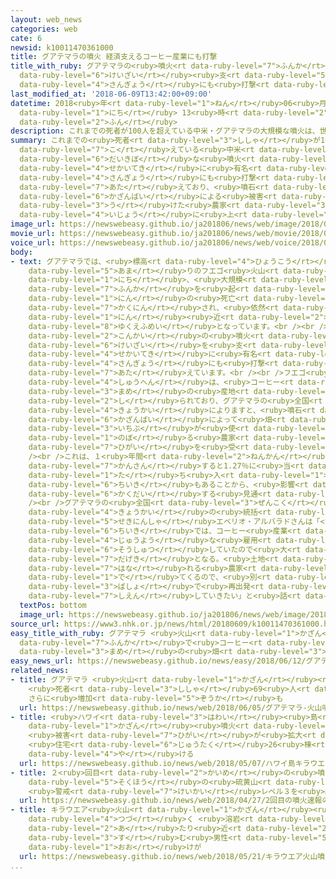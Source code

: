 ```yaml
---
layout: web_news
categories: web
cate: 6
newsid: k10011470361000
title: グアテマラの噴火 経済支えるコーヒー産業にも打撃
title_with_ruby: グアテマラの<ruby>噴火<rt data-ruby-level="7">ふんか</rt></ruby> <ruby>経済<rt
  data-ruby-level="6">けいざい</rt></ruby><ruby>支<rt data-ruby-level="5">ささ</rt></ruby>えるコーヒー<ruby>産業<rt
  data-ruby-level="4">さんぎょう</rt></ruby>にも<ruby>打撃<rt data-ruby-level="7">だげき</rt></ruby>
last_modified_at: '2018-06-09T13:42:00+09:00'
datetime: 2018<ruby>年<rt data-ruby-level="1">ねん</rt></ruby>06<ruby>月<rt data-ruby-level="1">がつ</rt></ruby>09<ruby>日<rt
  data-ruby-level="1">にち</rt></ruby> 13<ruby>時<rt data-ruby-level="2">じ</rt></ruby>42<ruby>分<rt
  data-ruby-level="2">ふん</rt></ruby>
description: これまでの死者が100人を超えている中米・グアテマラの大規模な噴火は、世界的に有名なコーヒー産業にも打撃を与えており、噴石や火山灰による被害を受けた農家が5000以上に上っています。
summary: これまでの<ruby>死者<rt data-ruby-level="3">ししゃ</rt></ruby>が100<ruby>人<rt data-ruby-level="1">にん</rt></ruby>を<ruby>超<rt
  data-ruby-level="7">こ</rt></ruby>えている<ruby>中米<rt data-ruby-level="2">ちゅうべい</rt></ruby>・グアテマラの<ruby>大規模<rt
  data-ruby-level="6">だいきぼ</rt></ruby>な<ruby>噴火<rt data-ruby-level="7">ふんか</rt></ruby>は、<ruby>世界的<rt
  data-ruby-level="4">せかいてき</rt></ruby>に<ruby>有名<rt data-ruby-level="3">ゆうめい</rt></ruby>なコーヒー<ruby>産業<rt
  data-ruby-level="4">さんぎょう</rt></ruby>にも<ruby>打撃<rt data-ruby-level="7">だげき</rt></ruby>を<ruby>与<rt
  data-ruby-level="7">あた</rt></ruby>えており、<ruby>噴石<rt data-ruby-level="7">ふんせき</rt></ruby>や<ruby>火山灰<rt
  data-ruby-level="6">かざんばい</rt></ruby>による<ruby>被害<rt data-ruby-level="7">ひがい</rt></ruby>を<ruby>受<rt
  data-ruby-level="3">う</rt></ruby>けた<ruby>農家<rt data-ruby-level="3">のうか</rt></ruby>が5000<ruby>以上<rt
  data-ruby-level="4">いじょう</rt></ruby>に<ruby>上<rt data-ruby-level="1">のぼ</rt></ruby>っています。
image_url: https://newswebeasy.github.io/ja201806/news/web/image/2018/06/09/K10011470361_1806091352_1806091400_01_02.jpg
movie_url: https://newswebeasy.github.io/ja201806/news/web/movie/2018/06/09/k10011470361_201806091812_201806091823.mp4
voice_url: https://newswebeasy.github.io/ja201806/news/web/voice/2018/06/09/k10011470361_201806091812_201806091823.mp3
body:
- text: グアテマラでは、<ruby>標高<rt data-ruby-level="4">ひょうこう</rt></ruby>3700メートル<ruby>余<rt
    data-ruby-level="5">あま</rt></ruby>りのフエゴ<ruby>火山<rt data-ruby-level="1">かざん</rt></ruby>が３<ruby>日<rt
    data-ruby-level="1">にち</rt></ruby>、<ruby>大規模<rt data-ruby-level="6">だいきぼ</rt></ruby>な<ruby>噴火<rt
    data-ruby-level="7">ふんか</rt></ruby>を<ruby>起<rt data-ruby-level="3">お</rt></ruby>こし、これまでに111<ruby>人<rt
    data-ruby-level="1">にん</rt></ruby>の<ruby>死亡<rt data-ruby-level="6">しぼう</rt></ruby>が<ruby>確認<rt
    data-ruby-level="7">かくにん</rt></ruby>され、<ruby>依然<rt data-ruby-level="7">いぜん</rt></ruby>として200<ruby>人<rt
    data-ruby-level="1">にん</rt></ruby><ruby>近<rt data-ruby-level="2">ちか</rt></ruby>くが<ruby>行方不明<rt
    data-ruby-level="8">ゆくえふめい</rt></ruby>となっています。<br /><br />こうした<ruby>中<rt data-ruby-level="1">なか</rt></ruby>、<ruby>今回<rt
    data-ruby-level="2">こんかい</rt></ruby>の<ruby>噴火<rt data-ruby-level="7">ふんか</rt></ruby>は、グアテマラの<ruby>経済<rt
    data-ruby-level="6">けいざい</rt></ruby>を<ruby>支<rt data-ruby-level="5">ささ</rt></ruby>えている<ruby>世界的<rt
    data-ruby-level="4">せかいてき</rt></ruby>に<ruby>有名<rt data-ruby-level="3">ゆうめい</rt></ruby>なコーヒー<ruby>産業<rt
    data-ruby-level="4">さんぎょう</rt></ruby>にも<ruby>打撃<rt data-ruby-level="7">だげき</rt></ruby>を<ruby>与<rt
    data-ruby-level="7">あた</rt></ruby>えています。<br /><br />フエゴ<ruby>火山<rt data-ruby-level="1">かざん</rt></ruby>の<ruby>周辺<rt
    data-ruby-level="4">しゅうへん</rt></ruby>は、<ruby>コーヒー<rt data-ruby-level="3">こーひー</rt></ruby><ruby>豆<rt
    data-ruby-level="3">まめ</rt></ruby>の<ruby>産地<rt data-ruby-level="4">さんち</rt></ruby>として<ruby>知<rt
    data-ruby-level="2">し</rt></ruby>られており、グアテマラの<ruby>全国<rt data-ruby-level="3">ぜんこく</rt></ruby>コーヒー<ruby>協会<rt
    data-ruby-level="4">きょうかい</rt></ruby>によりますと、<ruby>噴石<rt data-ruby-level="7">ふんせき</rt></ruby>や<ruby>火山灰<rt
    data-ruby-level="6">かざんばい</rt></ruby>によって<ruby>畑<rt data-ruby-level="3">はた</rt></ruby>の<ruby>一部<rt
    data-ruby-level="3">いちぶ</rt></ruby>が<ruby>使<rt data-ruby-level="3">つか</rt></ruby>えなくなるなど、5098に<ruby>上<rt
    data-ruby-level="1">のぼ</rt></ruby>る<ruby>農家<rt data-ruby-level="3">のうか</rt></ruby>が<ruby>被害<rt
    data-ruby-level="7">ひがい</rt></ruby>を<ruby>受<rt data-ruby-level="3">う</rt></ruby>けたということです。<br
    /><br />これは、１<ruby>年間<rt data-ruby-level="2">ねんかん</rt></ruby>の<ruby>輸出量<rt data-ruby-level="5">ゆしゅつりょう</rt></ruby>に<ruby>換算<rt
    data-ruby-level="7">かんさん</rt></ruby>すると1.27％に<ruby>当<rt data-ruby-level="2">あ</rt></ruby>たり、いまだに<ruby>立<rt
    data-ruby-level="1">た</rt></ruby>ち<ruby>入<rt data-ruby-level="1">い</rt></ruby>ることができない<ruby>地域<rt
    data-ruby-level="6">ちいき</rt></ruby>もあることから、<ruby>影響<rt data-ruby-level="7">えいきょう</rt></ruby>はさらに<ruby>拡大<rt
    data-ruby-level="6">かくだい</rt></ruby>する<ruby>見通<rt data-ruby-level="2">みとお</rt></ruby>しだとしています。<br
    /><br />グアテマラの<ruby>全国<rt data-ruby-level="3">ぜんこく</rt></ruby>コーヒー<ruby>協会<rt
    data-ruby-level="4">きょうかい</rt></ruby>の<ruby>統括<rt data-ruby-level="7">とうかつ</rt></ruby><ruby>責任者<rt
    data-ruby-level="5">せきにんしゃ</rt></ruby>エベリオ・アルバラドさんは「<ruby>被害<rt data-ruby-level="7">ひがい</rt></ruby><ruby>地域<rt
    data-ruby-level="6">ちいき</rt></ruby>では、コーヒー<ruby>産業<rt data-ruby-level="4">さんぎょう</rt></ruby>が<ruby>重要<rt
    data-ruby-level="4">じゅうよう</rt></ruby>な<ruby>雇用<rt data-ruby-level="7">こよう</rt></ruby>を<ruby>創出<rt
    data-ruby-level="6">そうしゅつ</rt></ruby>していたので<ruby>大<rt data-ruby-level="1">おお</rt></ruby>きな<ruby>打撃<rt
    data-ruby-level="7">だげき</rt></ruby>となる。<ruby>土地<rt data-ruby-level="2">とち</rt></ruby>を<ruby>離<rt
    data-ruby-level="7">はな</rt></ruby>れる<ruby>農家<rt data-ruby-level="3">のうか</rt></ruby>も<ruby>出<rt
    data-ruby-level="1">で</rt></ruby>てくるので、<ruby>別<rt data-ruby-level="4">べつ</rt></ruby>の<ruby>場所<rt
    data-ruby-level="3">ばしょ</rt></ruby>で<ruby>再出発<rt data-ruby-level="5">さいしゅっぱつ</rt></ruby>できるよう<ruby>支援<rt
    data-ruby-level="7">しえん</rt></ruby>していきたい」と<ruby>話<rt data-ruby-level="2">はな</rt></ruby>していました。
  textPos: bottom
  image_url: https://newswebeasy.github.io/ja201806/news/web/image/2018/06/09/K10011470361_1806091352_1806091400_01_03.jpg
source_url: https://www3.nhk.or.jp/news/html/20180609/k10011470361000.html
easy_title_with_ruby: グアテマラ <ruby>火山<rt data-ruby-level="1">かざん</rt></ruby>の<ruby>噴火<rt
  data-ruby-level="7">ふんか</rt></ruby>で<ruby>コーヒー<rt data-ruby-level="3">こーひー</rt></ruby><ruby>豆<rt
  data-ruby-level="3">まめ</rt></ruby>の<ruby>畑<rt data-ruby-level="3">はたけ</rt></ruby>がだめになる
easy_news_url: https://newswebeasy.github.io/news/easy/2018/06/12/グアテマラ-火山の噴火でコーヒー豆の畑がだめになる
related_news:
- title: グアテマラ <ruby>火山<rt data-ruby-level="1">かざん</rt></ruby><ruby>噴火<rt data-ruby-level="7">ふんか</rt></ruby>
    <ruby>死者<rt data-ruby-level="3">ししゃ</rt></ruby>69<ruby>人<rt data-ruby-level="1">にん</rt></ruby>に
    さらに<ruby>増加<rt data-ruby-level="5">ぞうか</rt></ruby>も
  url: https://newswebeasy.github.io/news/web/2018/06/05/グアテマラ-火山噴火-死者69人に-さらに増加も
- title: <ruby>ハワイ<rt data-ruby-level="3">はわい</rt></ruby><ruby>島<rt data-ruby-level="3">とう</rt></ruby>キラウエア<ruby>火山<rt
    data-ruby-level="1">かざん</rt></ruby><ruby>噴火<rt data-ruby-level="7">ふんか</rt></ruby>
    <ruby>被害<rt data-ruby-level="7">ひがい</rt></ruby>が<ruby>拡大<rt data-ruby-level="6">かくだい</rt></ruby>
    <ruby>住宅<rt data-ruby-level="6">じゅうたく</rt></ruby>26<ruby>棟<rt data-ruby-level="7">むね</rt></ruby><ruby>焼<rt
    data-ruby-level="4">や</rt></ruby>ける
  url: https://newswebeasy.github.io/news/web/2018/05/07/ハワイ島キラウエア火山噴火-被害が拡大-住宅26棟焼ける
- title: ２<ruby>回目<rt data-ruby-level="2">かいめ</rt></ruby>の<ruby>噴火<rt data-ruby-level="7">ふんか</rt></ruby><ruby>速報<rt
    data-ruby-level="5">そくほう</rt></ruby>の<ruby>硫黄山<rt data-ruby-level="8">いおうざん</rt></ruby>
    <ruby>警戒<rt data-ruby-level="7">けいかい</rt></ruby>レベル３を<ruby>継続<rt data-ruby-level="7">けいぞく</rt></ruby>
  url: https://newswebeasy.github.io/news/web/2018/04/27/2回目の噴火速報の硫黄山-警戒レベル3を継続
- title: キラウエア<ruby>火山<rt data-ruby-level="1">かざん</rt></ruby><ruby>噴火<rt data-ruby-level="7">ふんか</rt></ruby><ruby>続<rt
    data-ruby-level="4">つづ</rt></ruby>く <ruby>溶岩<rt data-ruby-level="7">ようがん</rt></ruby><ruby>当<rt
    data-ruby-level="2">あ</rt></ruby>たり<ruby>近<rt data-ruby-level="2">ちか</rt></ruby>くに<ruby>住<rt
    data-ruby-level="3">す</rt></ruby>む<ruby>男性<rt data-ruby-level="5">だんせい</rt></ruby><ruby>大<rt
    data-ruby-level="1">おお</rt></ruby>けが
  url: https://newswebeasy.github.io/news/web/2018/05/21/キラウエア火山噴火続く-溶岩当たり近くに住む男性大けが
...
```

